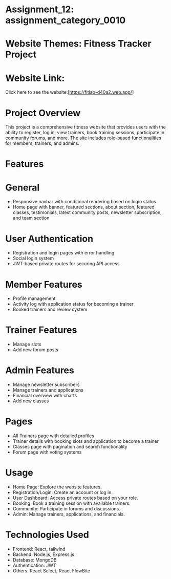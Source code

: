 # Assignment_12: assignment_category_0010
# Website Themes: Fitness Tracker Project


# Website Link: 
Click here to see the website:[https://fitlab-d40a2.web.app/]
# Project Overview
This project is a comprehensive fitness website that provides users with the ability to register, log in, view trainers, book training sessions, participate in community forums, and more. The site includes role-based functionalities for members, trainers, and admins.

# Features
# General
* Responsive navbar with conditional rendering based on login status
* Home page with banner, featured sections, about section, featured classes, testimonials, latest community posts, newsletter subscription, and team section
# User Authentication
* Registration and login pages with error handling
* Social login system
* JWT-based private routes for securing API access
# Member Features
* Profile management
* Activity log with application status for becoming a trainer
* Booked trainers and review system
# Trainer Features
* Manage slots
* Add new forum posts
# Admin Features
* Manage newsletter subscribers
* Manage trainers and applications
* Financial overview with charts
* Add new classes
# Pages
* All Trainers page with detailed profiles
* Trainer details with booking slots and application to become a trainer
* Classes page with pagination and search functionality
* Forum page with voting systems
# Usage
* Home Page: Explore the website features.
* Registration/Login: Create an account or log in.
* User Dashboard: Access private routes based on your role.
* Booking: Book a training session with available trainers.
* Community: Participate in forums and discussions.
* Admin: Manage trainers, applications, and financials.




# Technologies Used
* Frontend: React, tailwind
* Backend: Node.js, Express.js
* Database: MongoDB
* Authentication: JWT
* Others: React Select, React FlowBite